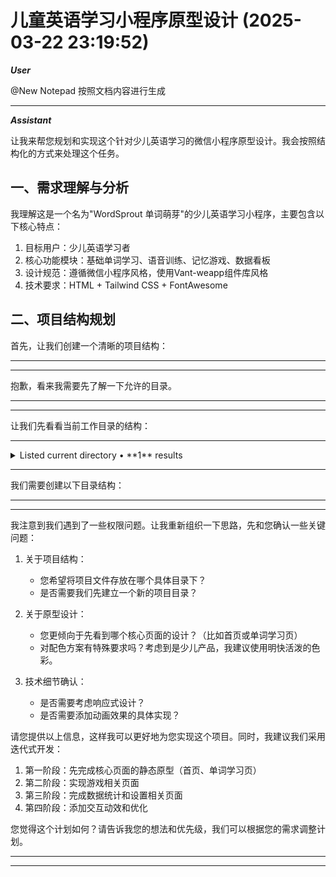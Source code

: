 <!-- Generated by SpecStory -->

# 儿童英语学习小程序原型设计 (2025-03-22 23:19:52)

_**User**_

@New Notepad 按照文档内容进行生成

---

_**Assistant**_

让我来帮您规划和实现这个针对少儿英语学习的微信小程序原型设计。我会按照结构化的方式来处理这个任务。

## 一、需求理解与分析

我理解这是一个名为"WordSprout 单词萌芽"的少儿英语学习小程序，主要包含以下核心特点：
1. 目标用户：少儿英语学习者
2. 核心功能模块：基础单词学习、语音训练、记忆游戏、数据看板
3. 设计规范：遵循微信小程序风格，使用Vant-weapp组件库风格
4. 技术要求：HTML + Tailwind CSS + FontAwesome

## 二、项目结构规划

首先，让我们创建一个清晰的项目结构：

---



---

抱歉，看来我需要先了解一下允许的目录。

---



---

让我们先看看当前工作目录的结构：

---

<details>
            <summary>Listed current directory • **1** results</summary>
        
| Name |
|-------|
| 📁 `.specstory` |

</details>

---

我们需要创建以下目录结构：

---



---

我注意到我们遇到了一些权限问题。让我重新组织一下思路，先和您确认一些关键问题：

1. 关于项目结构：
   - 您希望将项目文件存放在哪个具体目录下？
   - 是否需要我们先建立一个新的项目目录？

2. 关于原型设计：
   - 您更倾向于先看到哪个核心页面的设计？（比如首页或单词学习页）
   - 对配色方案有特殊要求吗？考虑到是少儿产品，我建议使用明快活泼的色彩。

3. 技术细节确认：
   - 是否需要考虑响应式设计？
   - 是否需要添加动画效果的具体实现？

请您提供以上信息，这样我可以更好地为您实现这个项目。同时，我建议我们采用迭代式开发：

1. 第一阶段：先完成核心页面的静态原型（首页、单词学习页）
2. 第二阶段：实现游戏相关页面
3. 第三阶段：完成数据统计和设置相关页面
4. 第四阶段：添加交互动效和优化

您觉得这个计划如何？请告诉我您的想法和优先级，我们可以根据您的需求调整计划。

---



---

